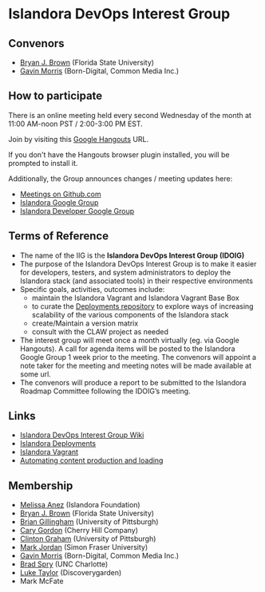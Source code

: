 # Islandora DevOps Interest Group

## Convenors

* [Bryan J. Brown](https://github.com/bryjbrown) (Florida State University)
* [Gavin Morris](https://github.com/g7morris) (Born-Digital, Common Media Inc.)

## How to participate

There is an online meeting held every second Wednesday of the month at 11:00 AM-noon PST / 2:00-3:00 PM EST.

Join by visiting this [Google Hangouts](https://hangouts.google.com/hangouts/_/commonmediainc.com/islandor-devops) URL.

If you don't have the Hangouts browser plugin installed, you will be prompted to install it.

Additionally, the Group announces changes / meeting updates here:

- [Meetings on Github.com](https://github.com/islandora-interest-groups/Islandora-DevOps-Interest-Group/tree/master/meetings)
- [Islandora Google Group](https://groups.google.com/forum/?hl=en#!forum/islandora-dev)
- [Islandora Developer Google Group](https://groups.google.com/forum/?hl=en#!forum/islandora)

## Terms of Reference

* The name of the IIG is the **Islandora DevOps Interest Group (IDOIG)**
* The purpose of the Islandora DevOps Interest Group is to make it easier for developers, testers, and system administrators to deploy the Islandora stack (and associated tools) in their respective environments
* Specific goals, activities, outcomes include:
  * maintain the Islandora Vagrant and Islandora Vagrant Base Box
  * to curate the [Deployments repository](https://github.com/Islandora/islandora_deployments)
 to explore ways of increasing scalability of the various components of the Islandora stack
  * create/Maintain a version matrix
  * consult with the CLAW project as needed
* The interest group will meet once a month virtually (eg. via Google Hangouts). A call for agenda items will be posted to the Islandora Google Group 1 week prior to the meeting. The convenors will appoint a note taker for the meeting and meeting notes will be made available at some url.
* The convenors will produce a report to be submitted to the Islandora Roadmap Committee following the IDOIG’s meeting.

## Links
* [Islandora DevOps Interest Group Wiki](https://github.com/Islandora/Islandora-DevOps-Interest-Group/wiki)
* [Islandora Deployments](https://github.com/Islandora/islandora_deployments)
* [Islandora Vagrant](https://github.com/Islandora-Labs/islandora_vagrant)
* [Automating content production and loading](https://github.com/islandora-interest-groups/Islandora-DevOps-Interest-Group/blob/master/automation.md)

## Membership

* [Melissa Anez](https://github.com/manez) (Islandora Foundation)
* [Bryan J. Brown](https://github.com/bryjbrown) (Florida State University)
* [Brian Gillingham](https://github.com/bgilling) (University of Pittsburgh)
* [Cary Gordon](https://github.com/highermath) (Cherry Hill Company)
* [Clinton Graham](https://github.com/ctgraham) (University of Pittsburgh)
* [Mark Jordan](https://github.com/mjordan) (Simon Fraser University)
* [Gavin Morris](https://github.com/g7morris) (Born-Digital, Common Media Inc.)
* [Brad Spry](https://github.com/bradspry) (UNC Charlotte)
* [Luke Taylor](https://github.com/lutaylor) (Discoverygarden)
* Mark McFate
